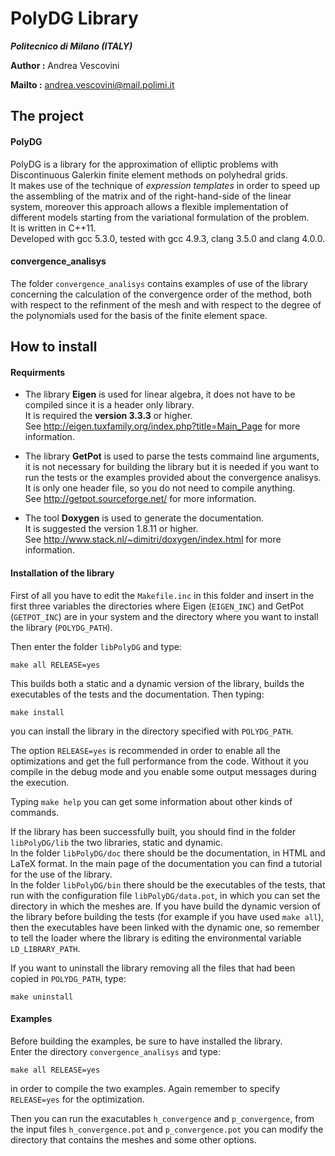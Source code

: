 # PolyDG Library

**_Politecnico di Milano (ITALY)_**

**Author :** Andrea Vescovini

**Mailto :** andrea.vescovini@mail.polimi.it

## The project

#### PolyDG
PolyDG is a library for the approximation of elliptic problems with Discontinuous
Galerkin finite element methods on polyhedral grids.  
It makes use of the technique of *expression templates* in order to speed up the
assembling of the matrix and of the right-hand-side of the linear system, moreover
this approach allows a flexible implementation of different models starting from
the variational formulation of the problem.  
It is written in C++11.  
Developed with gcc 5.3.0, tested with gcc 4.9.3, clang 3.5.0 and clang 4.0.0.

#### convergence_analisys
The folder `convergence_analisys` contains examples of use of the library concerning
the calculation of the convergence order of the method, both with respect to the
refinment of the mesh and with respect to the degree of the polynomials used for
the basis of the finite element space.

## How to install

#### Requirments
* The library **Eigen** is used for linear algebra, it does not have to be compiled
  since it is a header only library.  
  It is required the **version 3.3.3** or higher.  
  See http://eigen.tuxfamily.org/index.php?title=Main_Page for more information.

* The library **GetPot** is used to parse the tests commaind line arguments, it is not
  necessary for building the library but it is needed if you want to run the tests
  or the examples provided about the convergence analisys. It is only one header
  file, so you do not need to compile anything.  
  See http://getpot.sourceforge.net/ for more information.

* The tool **Doxygen** is used to generate the documentation.  
  It is suggested the version 1.8.11 or higher.  
  See http://www.stack.nl/~dimitri/doxygen/index.html for more information.

#### Installation of the library
First of all you have to edit the `Makefile.inc` in this folder and insert in
the first three variables the directories where Eigen (`EIGEN_INC`) and GetPot (`GETPOT_INC`) are in your system
and the directory where you want to install the library (`POLYDG_PATH`).

Then enter the folder `libPolyDG` and type:
```shell
make all RELEASE=yes
```
This builds both a static and a dynamic version of the library, builds the executables
of the tests and the documentation. Then typing:
```shell
make install
```
you can install the library in the directory specified with `POLYDG_PATH`.

The option `RELEASE=yes` is recommended in order to enable all the optimizations
and get the full performance from the code. Without it you compile in the debug mode
and you enable some output messages during the execution.

Typing `make help` you can get some information about other kinds of commands.

If the library has been successfully built, you should find in the folder `libPolyDG/lib`
the two libraries, static and dynamic.  
In the folder `libPolyDG/doc` there should be the documentation, in HTML and LaTeX format. In the main page of the documentation you can find a tutorial for the use of the library.  
In the folder `libPolyDG/bin` there should be
the executables of the tests, that run with the configuration file `libPolyDG/data.pot`,
in which you can set the directory in which the meshes are.
If you have build the dynamic version of the library before building the tests (for
example if you have used `make all`), then the executables have been linked with the
dynamic one, so remember to tell the loader where the library is editing
the environmental variable `LD_LIBRARY_PATH`.

If you want to uninstall the library removing all the files that had been copied
in `POLYDG_PATH`, type:
```shell
make uninstall
```

#### Examples
Before building the examples, be sure to have installed the library.  
Enter the directory `convergence_analisys` and type:
```shell
make all RELEASE=yes
```
in order to compile the two examples. Again remember to specify `RELEASE=yes` for the optimization.

Then you can run the exacutables `h_convergence` and `p_convergence`, from the
input files `h_convergence.pot` and `p_convergence.pot` you can modify the
directory that contains the meshes and some other options.
